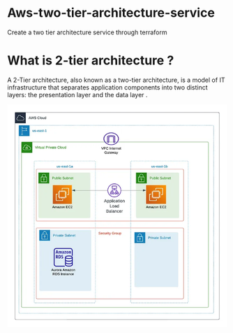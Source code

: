 # Aws-two-tier-architecture-service
Create a two tier architecture service through terraform

# What is 2-tier architecture ?
  A 2-Tier architecture, also known as a two-tier architecture, is a model of IT infrastructure that separates application components
into two distinct layers: the presentation layer and the data layer .

![Alt text](two-tier.webp)
  
